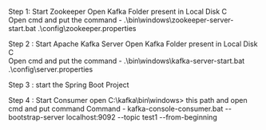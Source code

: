 Step 1: Start Zookeeper
  Open Kafka Folder present in Local Disk C  
  Open cmd and put the command  - .\bin\windows\zookeeper-server-start.bat .\config\zookeeper.properties

Step 2 : Start Apache Kafka Server
  Open Kafka Folder present in Local Disk C  
  Open cmd and put the command -   .\bin\windows\kafka-server-start.bat .\config\server.properties

Step 3 : start the Spring Boot Project

Step 4 : Start Consumer
  open C:\kafka\bin\windows> this path and open cmd and put command 
  Command - kafka-console-consumer.bat --bootstrap-server localhost:9092 --topic test1 --from-beginning
